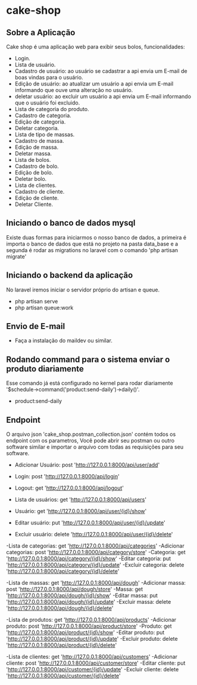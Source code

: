 # cake-shop
## Sobre a Aplicação

Cake shop é uma aplicação web para exibir seus bolos, funcionalidades:

- Login.
- Lista de usuário.
- Cadastro de usuário: ao usuário se cadastrar a api envia um E-mail de boas vindas para o usuário.
- Edição de usuário: ao atualizar um usuário a api envia um E-mail informando que ouve uma alteração no usuário.
- deletar usuário: ao excluir um usuário a api envia um E-mail informando que o usuário foi excluido.
- Lista de categoria do produto.
- Cadastro de categoria.
- Edição de categoria.
- Deletar categoria.
- Lista de tipo de massas.
- Cadastro de massa.
- Edição de massa.
- Deletar massa.
- Lista de bolos.
- Cadastro de bolo.
- Edição de bolo.
- Deletar bolo.
- Lista de clientes.
- Cadastro de cliente.
- Edição de cliente.
- Deletar Cliente. 

## Iniciando o banco de dados mysql
Existe duas formas para iniciarmos o nosso banco de dados, a primeira é importa o banco de dados que está no projeto na pasta data_base e a segunda é rodar as migrations no laravel com o comando 'php artisan migrate'

## Iniciando o backend da aplicação
No laravel iremos iniciar o servidor próprio do artisan e queue.
- php artisan serve
- php artisan queue:work

## Envio de E-mail
- Faça a instalação do maildev ou similar.

## Rodando command para o sistema enviar o produto diariamente
Esse comando já está configurado no kernel para rodar diariamente '$schedule->command('product:send-daily')->daily()'.
- product:send-daily

## Endpoint
O arquivo json 'cake_shop.postman_collection.json' contém todos os endpoint com os parametros, 
Você pode abrir seu postman ou outro software similar e importar o arquivo com todas as requisições
para seu software.
- Adicionar Usuário: post 'http://127.0.0.1:8000/api/user/add'
- Login: post 'http://127.0.0.1:8000/api/login'
- Logout: get 'http://127.0.0.1:8000/api/logout'

- Lista de usuários: get 'http://127.0.0.1:8000/api/users'
- Usuário: get 'http://127.0.0.1:8000/api/user/{id}/show'
- Editar usuário: put 'http://127.0.0.1:8000/api/user/{id}/update'
- Excluir usuário: delete 'http://127.0.0.1:8000/api/user/{id}/delete'

-Lista de categorias: get 'http://127.0.0.1:8000/api/categories'
-Adicionar categorias: post 'http://127.0.0.1:8000/api/category/store'
-Categoria: get 'http://127.0.0.1:8000/api/category/{id}/show'
-Editar categoria: put 'http://127.0.0.1:8000/api/category/{id}/update'
-Excluir categoria: delete 'http://127.0.0.1:8000/api/category/{id}/delete'

-Lista de massas: get 'http://127.0.0.1:8000/api/dough'
-Adicionar massa: post 'http://127.0.0.1:8000/api/dough/store'
-Massa: get 'http://127.0.0.1:8000/api/dough/{id}/show'
-Editar massa: put 'http://127.0.0.1:8000/api/dough/{id}/update'
-Excluir massa: delete 'http://127.0.0.1:8000/api/dough/{id}/delete'

-Lista de produtos: get 'http://127.0.0.1:8000/api/products'
-Adicionar produto: post 'http://127.0.0.1:8000/api/product/store'
-Produto: get 'http://127.0.0.1:8000/api/product/{id}/show'
-Editar produto: put 'http://127.0.0.1:8000/api/product/{id}/update'
-Excluir produto: delete 'http://127.0.0.1:8000/api/product/{id}/delete'

-Lista de clientes: get 'http://127.0.0.1:8000/api/customers'
-Adicionar cliente: post 'http://127.0.0.1:8000/api/customer/store'
-Editar cliente: put 'http://127.0.0.1:8000/api/customer/{id}/update'
-Excluir cliente: delete 'http://127.0.0.1:8000/api/customer/{id}/delete'
